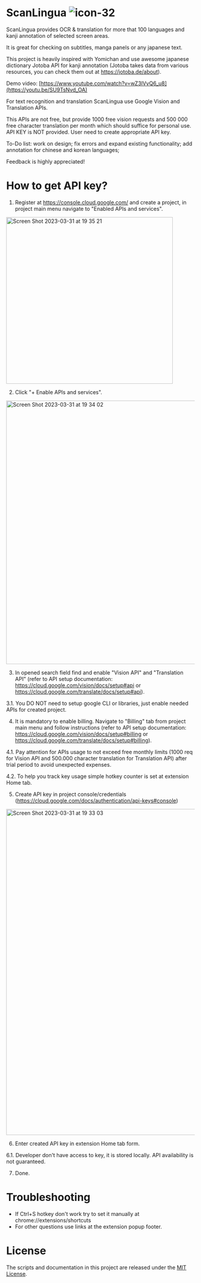# ScanLingua ![icon-32](https://user-images.githubusercontent.com/116193464/229344421-e508bdde-c1dd-428a-85f2-58578a05060c.png)

ScanLingua provides OCR & translation for more that 100 languages and kanji annotation of selected screen areas.

It is great for checking on subtitles, manga panels or any japanese text.

This project is heavily inspired with Yomichan and use awesome japanese dictionary Jotoba API for kanji annotation (Jotoba takes data from various resources, you can check them out at https://jotoba.de/about).

Demo video: [https://www.youtube.com/watch?v=wZ3lVvQ6_u8](https://youtu.be/SU9TsNvd_OA)

For text recognition and translation ScanLingua use Google Vision and Translation APIs.

This APIs are not free, but provide 1000 free vision requests and 500 000 free character translation per month which should suffice for personal use. API KEY is NOT provided. User need to create appropriate API key.


To-Do list: work on design; fix errors and expand existing functionality; add annotation for chinese and korean languages;

Feedback is highly appreciated!

# How to get API key?
1. Register at https://console.cloud.google.com/ and create a project, in project main menu navigate to "Enabled APIs and services".
<img width="445" alt="Screen Shot 2023-03-31 at 19 35 21" src="https://user-images.githubusercontent.com/116193464/229344629-e2a75fb1-a750-48ab-ae5c-e9098126844d.png">

2. Click "+ Enable APIs and services".
<img width="704" alt="Screen Shot 2023-03-31 at 19 34 02" src="https://user-images.githubusercontent.com/116193464/229344751-aa353353-3859-42ce-a84b-2ab92c325339.png">

3. In opened search field find and enable "Vision API" and "Translation API"
(refer to API setup documentation: https://cloud.google.com/vision/docs/setup#api or https://cloud.google.com/translate/docs/setup#api).

3.1. You DO NOT need to setup google CLI or libraries, just enable needed APIs for created project.

4. It is mandatory to enable billing. Navigate to "Billing" tab from project main menu and follow instructions
(refer to API setup documentation: https://cloud.google.com/vision/docs/setup#billing or https://cloud.google.com/translate/docs/setup#billing).

4.1. Pay attention for APIs usage to not exceed free monthly limits (1000 req for Vision API and 500.000 character translation for Translation API) after trial period to avoid unexpected expenses. 

4.2. To help you track key usage simple hotkey counter is set at extension Home tab.

5. Create API key in project console/credentials (https://cloud.google.com/docs/authentication/api-keys#console)
<img width="871" alt="Screen Shot 2023-03-31 at 19 33 03" src="https://user-images.githubusercontent.com/116193464/229345364-e9d3c8e9-e9ed-41a9-98ff-ce2d8a90b2b7.png">

6. Enter created API key in extension Home tab form.

6.1. Developer don't have access to key, it is stored locally. API availability is not guaranteed.

7. Done.

# Troubleshooting

* If Ctrl+S hotkey don't work try to set it manually at chrome://extensions/shortcuts
* For other questions use links at the extension popup footer.

# License
The scripts and documentation in this project are released under the [MIT License](https://github.com/OuterSpaceHobo/ScanLingua/blob/main/LICENSE).
